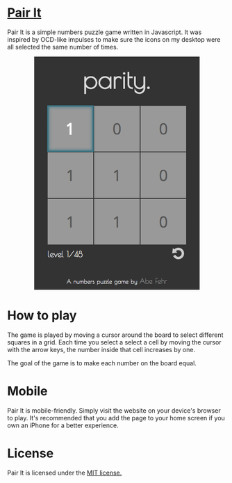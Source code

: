 # [Pair It](http://abefehr.com/parity/)

Pair It is a simple numbers puzzle game written in Javascript. It was inspired by OCD-like impulses to make sure the icons on my desktop were all selected the same number of times.

<p align="center">
  <img src="images/screenshot.png" />
</p>

# How to play

The game is played by moving a cursor around the board to select different squares in a grid. Each time you select a select a cell by moving the cursor with the arrow keys, the number inside that cell increases by one.

The goal of the game is to make each number on the board equal.

# Mobile

Pair It is mobile-friendly. Simply visit the website on your device's browser to play. It's recommended that you add the page to your home screen if you own an iPhone for a better experience.

# License

Pair It is licensed under the [MIT license.](https://github.com/abejfehr/parity/blob/master/LICENSE.txt)
